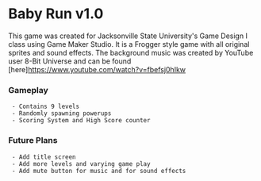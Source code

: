 # Baby Run v1.0
This game was created for Jacksonville State University's Game Design I class using Game Maker Studio. It is a Frogger style game with all original sprites and sound effects. The background music was created by YouTube user 8-Bit Universe and can be found [here]https://www.youtube.com/watch?v=fbefsj0hIkw

### Gameplay
```
 - Contains 9 levels
 - Randomly spawning powerups 
 - Scoring System and High Score counter
 ```
 
### Future Plans
```
 - Add title screen 
 - Add more levels and varying game play
 - Add mute button for music and for sound effects
```
